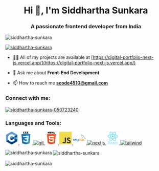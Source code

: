 <h1 align="center">Hi 👋, I'm Siddhartha Sunkara</h1>
<h3 align="center">A passionate frontend developer from India</h3>

<p align="left"> <img src="https://komarev.com/ghpvc/?username=siddhartha-sunkara&label=Profile%20views&color=0e75b6&style=flat" alt="siddhartha-sunkara" /> </p>

<p align="left"> <a href="https://github.com/ryo-ma/github-profile-trophy"><img src="https://github-profile-trophy.vercel.app/?username=siddhartha-sunkara" alt="siddhartha-sunkara" /></a> </p>

- 👨‍💻 All of my projects are available at [https://digital-portfolio-next-js.vercel.app/](https://digital-portfolio-next-js.vercel.app/)

- 💬 Ask me about **Front-End Development**

- 📫 How to reach me **scode4510@gmail.com**

<h3 align="left">Connect with me:</h3>
<p align="left">
<a href="https://linkedin.com/in/siddhartha-sunkara-050723240" target="blank"><img align="center" src="https://raw.githubusercontent.com/rahuldkjain/github-profile-readme-generator/master/src/images/icons/Social/linked-in-alt.svg" alt="siddhartha-sunkara-050723240" height="30" width="40" /></a>
</p>

<h3 align="left">Languages and Tools:</h3>
<p align="left"> <a href="https://www.w3schools.com/cpp/" target="_blank" rel="noreferrer"> <img src="https://raw.githubusercontent.com/devicons/devicon/master/icons/cplusplus/cplusplus-original.svg" alt="cplusplus" width="40" height="40"/> </a> <a href="https://www.w3schools.com/css/" target="_blank" rel="noreferrer"> <img src="https://raw.githubusercontent.com/devicons/devicon/master/icons/css3/css3-original-wordmark.svg" alt="css3" width="40" height="40"/> </a> <a href="https://git-scm.com/" target="_blank" rel="noreferrer"> <img src="https://www.vectorlogo.zone/logos/git-scm/git-scm-icon.svg" alt="git" width="40" height="40"/> </a> <a href="https://www.w3.org/html/" target="_blank" rel="noreferrer"> <img src="https://raw.githubusercontent.com/devicons/devicon/master/icons/html5/html5-original-wordmark.svg" alt="html5" width="40" height="40"/> </a> <a href="https://developer.mozilla.org/en-US/docs/Web/JavaScript" target="_blank" rel="noreferrer"> <img src="https://raw.githubusercontent.com/devicons/devicon/master/icons/javascript/javascript-original.svg" alt="javascript" width="40" height="40"/> </a> <a href="https://www.mysql.com/" target="_blank" rel="noreferrer"> <img src="https://raw.githubusercontent.com/devicons/devicon/master/icons/mysql/mysql-original-wordmark.svg" alt="mysql" width="40" height="40"/> </a> <a href="https://nextjs.org/" target="_blank" rel="noreferrer"> <img src="https://cdn.worldvectorlogo.com/logos/nextjs-2.svg" alt="nextjs" width="40" height="40"/> </a> <a href="https://reactjs.org/" target="_blank" rel="noreferrer"> <img src="https://raw.githubusercontent.com/devicons/devicon/master/icons/react/react-original-wordmark.svg" alt="react" width="40" height="40"/> </a> <a href="https://tailwindcss.com/" target="_blank" rel="noreferrer"> <img src="https://www.vectorlogo.zone/logos/tailwindcss/tailwindcss-icon.svg" alt="tailwind" width="40" height="40"/> </a> </p>

<p><img align="left" src="https://github-readme-stats.vercel.app/api/top-langs?username=siddhartha-sunkara&show_icons=true&locale=en&layout=compact" alt="siddhartha-sunkara" /></p>

<p>&nbsp;<img align="center" src="https://github-readme-stats.vercel.app/api?username=siddhartha-sunkara&show_icons=true&locale=en" alt="siddhartha-sunkara" /></p>

<p><img align="center" src="https://github-readme-streak-stats.herokuapp.com/?user=siddhartha-sunkara&" alt="siddhartha-sunkara" /></p>

